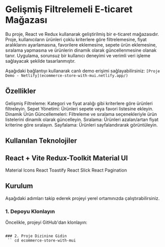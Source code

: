# Gelişmiş Filtrelemeli E-ticaret Mağazası
Bu proje, React ve Redux kullanarak geliştirilmiş bir e-ticaret mağazasıdır. Proje, kullanıcıların ürünleri çoklu kriterlere göre filtrelemesine, fiyat aralıklarını ayarlamasına, favorilere eklemesine, sepete ürün eklemesine, sıralama yapmasına ve ürünlerin dinamik olarak güncellenmesine olanak tanır. Uygulama, sorunsuz bir kullanıcı deneyimi ve verimli veri işleme sağlayacak şekilde tasarlanmıştır.

Aşağıdaki bağlantıyı kullanarak canlı demo erişimi sağlayabilirsiniz:
`[Proje Demo - Netlify](ecommerce-store-with-mui.netlify.app/)` 

 ## Özellikler
Gelişmiş Filtreleme: Kategori ve fiyat aralığı gibi kriterlere göre ürünleri filtreleyin.
Sepet Yönetimi: Ürünleri sepete veya favori listesine ekleyin.
Dinamik Ürün Güncellemeleri: Filtreleme ve sıralama seçenekleriyle ürün listelerini dinamik olarak güncelleyin.
Sıralama: Ürünleri azalan/artan fiyat kriterine göre sıralayın.
Sayfalama: Ürünleri sayfalandırarak görüntüleyin.

## Kullanılan Teknolojiler
React + Vite
Redux-Toolkit
Material UI
------------
Material Icons
React Toastify
React Slick
React Pagination

## Kurulum

Aşağıdaki adımları takip ederek projeyi yerel ortamınızda çalıştırabilirsiniz.

### 1. Depoyu Klonlayın

Öncelikle, projeyi GitHub'dan klonlayın:
``` git clone https://github.com/burcakbilir/ecommerce-store-with-mui.git

### 2. Proje Dizinine Gidin 
 `` cd ecommerce-store-with-mui





